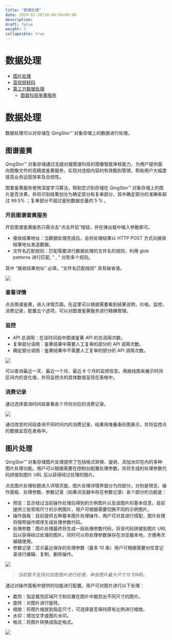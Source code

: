 ```yaml
---
title: "数据处理"
date: 2020-02-28T10:08:56+09:00
description:
draft: false
weight: 3
collapsible: true
---
```



# 数据处理

- [图片处理](image_process/)
- [音视频转码](media_transcoder/index.html)
- [第三方数据处理](third_party/index.html)
  - [图普科技鉴黄服务](tupu_porn/)

# 数据处理

数据处理可以对存储在 QingStor™ 对象存储上的数据进行处理。

## 图谱鉴黄

QingStor™ 对象存储通过无缝对接图谱科技的图像智能审核能力，为用户提供面向图像文件的高精度鉴黄服务，实现对违规内容的有效甄别管理，帮助用户大幅度提高业务运营效率及合规性。

图普鉴黄服务使用深度学习算法，帮助您识别存储在 QingStor™ 对象存储上的图片是否涉黄，并将识别结果划分为确定部分和复审部分，其中确定部分的准确率超过 99.5% ；复审部分不超过鉴别数据总量的 5 % 。

### 开启图谱鉴黄服务

开启图谱鉴黄服务只需点击“点击开启”按钮，并在弹出框中输入参数即可。

- 接收结果地址：当数据处理完成后，会将处理结果以 HTTP POST 方式向接收结果地址发送数据。
- 文件名匹配规则：匹配需要进行数据处理的文件名的规则，利用 glob patterns 进行匹配, " , " 分割多个规则。

其中 “接收结果地址” 必填，“文件名匹配规则” 具有缺省值。

![](data_process_tupu_open.jpg)

### 查看详情

点击图谱鉴黄，进入详情页面。在这里可以根据需要看到结果说明，价格，监控，消费记录，配置五个选项，可以对图谱鉴黄服务进行精确管理。

### 监控

- API 总调用：在该时间段中图谱鉴黄 API 的总调用次数。
- 复审部分调用：鉴黄结果中需要人工复审的部分的 API 调用次数。
- 确定部分调用：鉴黄结果中不需要人工复审的部分的 API 调用次数。

![](data_process_tupu_monitor.jpg)

可以查询最近一天、最近一个月、最近 6 个月的监控信息。用曲线图来展示时间区间内的变化值，并将监控点的具体数值呈现在表格中。

### 消费记录

通过选择查询时间段查看各个月份对应的消费记录。

![](data_process_tupu_consumption.jpg)

通过改变时间段查询不同时间内的消费记录，结果用堆叠条形图表示，并将监控点的数据呈现在表格中。

## 图片处理

QingStor™ 对象存储图片处理提供了包括格式转换、旋转、添加水印在内的多种图片处理功能。用户可以根据需要在控制台配置处理参数，并将生成的处理参数代码拼接到图片 URL 后以获得经过处理的图片。

点击图片处理标题进入详情页面，图片处理详情界面分为四部分，分别是预览、操作面板、处理参数、参数记录（如果浏览器中存在参数记录）各个部分的功能是：

- 预览：显示经过当前操作处理后得到的示例图片以及该图片的基本信息，目前提供三张常用尺寸的示例图片，用户可根据需要切换不同的示例图片。
- 操作面板：目前提供五种基本图片处理操作，用户可对其进行搭配，图片处理将按照操作顺序生成处理参数代码。
- 处理参数：图片处理最终将生成一段处理参数代码，将该代码拼接到图片 URL 后以获得经过处理的图片。同时可以将处理参数保存在浏览器本地，方便再次编辑使用。
- 参数记录：显示最近保存的处理参数（最多 10 条）用户可根据需要对任意记录进行编辑、复制、删除操作。

![](data_process_magick_detail.jpg)

> *当前暂不支持对加密图片进行处理，单张图片最大尺寸为 10MB。*

通过对操作面板中提供的功能进行配置。用户可对图片进行以下处理：

- 裁剪：指定裁剪区域尺寸和位置在图片中裁剪出不同尺寸的图片。
- 旋转：对图片进行旋转。
- 缩放：将图片缩放到指定尺寸，可选择是否保持原有比例进行缩放。
- 水印：增加文字或图片水印。
- 格式：将图片转换成指定格式。

![](data_process_magick_operate.jpg)
